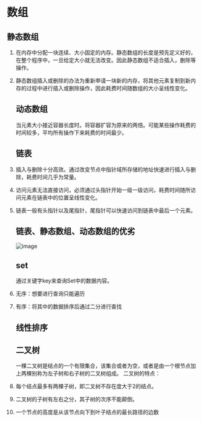 # 数组

## 静态数组

1. 在内存中分配一块连续、大小固定的内存。静态数组的长度是预先定义好的，在整个程序中，一旦给定大小就无法改变。因此静态数组不适合插入，删除等操作。

2. 静态数组插入或删除的办法为重新申请一块新的内存，将其他元素复制到新内存的过程中进行插入或删除操作，因此耗费时间随数组的大小呈线性变化。
   
   ## 动态数组
   
   当元素大小接近容器长度时。将容器扩容为原来的两倍。可能某些操作耗费的时间较多，平均所有操作下来耗费的时间最少。
   
   ## 链表

3. 插入与删除十分高效。通过改变节点中指针域所存储的地址快速进行插入与删除，耗费时间几乎为常量。

4. 访问元素无法直接访问，必须通过头指针开始一级一级访问，耗费时间随所访问元素在链表中的位置呈线性变化。

5. 链表一般有头指针以及尾指针，尾指针可以快速访问到链表中最后一个元素。
   
   ## 链表、静态数组、动态数组的优劣
   
   ![image](https://github.com/PersianCat891/Algothrim-Note/assets/119999921/ff472323-5dea-4eae-9d65-34dec7824f76)
   
   ## set
   
   通过关键字key来查询Set中的数据内容。

6. 无序：想要进行查询只能遍历

7. 有序：将其中的数据排序后通过二分进行查找
   
   ## 线性排序
   
   ## 二叉树
   
   一棵二叉树是结点的一个有限集合，该集合或者为空，或者是由一个根节点加上两棵别称为左子树和右子树的二叉树组成。
   二叉树的特点：

8. 每个结点最多有两棵子树，即二叉树不存在度大于2的结点。

9. 二叉树的子树有左右之分，其子树的次序不能颠倒。

10. 一个节点的高度是从该节点向下到叶子结点的最长路径的边数
